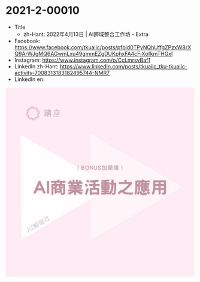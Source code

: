 # 2021-2-00010

* Title
	* zh-Hant: 2022年4月13日 | AI跨域整合工作坊 - Extra
* Facebook: https://www.facebook.com/tkuaiic/posts/pfbid0TPyNQhUffgZPzxW8rXQ9ArWJgMQ6AGwmLxu49gmmEZgDUKphxFA4cFjXofkmTHGxl
* Instagram: https://www.instagram.com/p/CcLmrsvBaf1
* LinkedIn zh-Hant: https://www.linkedin.com/posts/tkuaiic_tku-tkuaiic-activity-7008313183182495744-NMR7
* LinkedIn en:

![main image in zh-Hant](./2021-2-00010_zh-hant.jpg)

